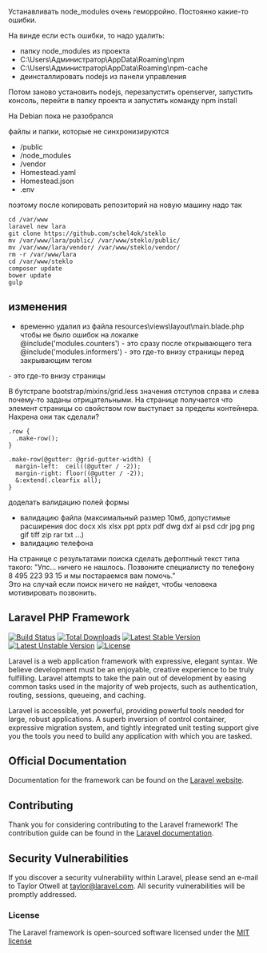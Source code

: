 Устанавливать node_modules очень геморройно. Постоянно какие-то ошибки.  

На винде если есть ошибки, то надо удалить:
* папку node_modules из проекта
* C:\Users\Администратор\AppData\Roaming\npm
* C:\Users\Администратор\AppData\Roaming\npm-cache
* деинсталлировать nodejs из панели управления

Потом заново установить nodejs, перезапустить openserver, запустить консоль, перейти в папку проекта и запустить команду npm install


На Debian пока не разобрался



файлы и папки, которые не синхронизируются
* /public
* /node_modules
* /vendor
* Homestead.yaml
* Homestead.json
* .env

поэтому после копировать репозиторий на новую машину надо так
```
cd /var/www
laravel new lara
git clone https://github.com/schel4ok/steklo
mv /var/www/lara/public/ /var/www/steklo/public/
mv /var/www/lara/vendor/ /var/www/steklo/vendor/
rm -r /var/www/lara
cd /var/www/steklo
composer update
bower update
gulp
```


## изменения
* временно удалил из файла resources\views\layout\main.blade.php чтобы не было ошибок на локалке  
@include('modules.counters') - это сразу после открывающего тега <body>
@include('modules.informers') - это где-то внизу страницы перед закрывающим тегом </body>
<script src="https://www.google.com/recaptcha/api.js"></script> - это где-то внизу страницы  

В бутстрапе bootstrap/mixins/grid.less значения отступов справа и слева почему-то заданы отрицательными. На странице получается что элемент страницы со свойством row выступает за пределы контейнера. Нахрена они так сделали?  
```
.row {
  .make-row();
}
  
.make-row(@gutter: @grid-gutter-width) {
  margin-left:  ceil((@gutter / -2));
  margin-right: floor((@gutter / -2));
  &:extend(.clearfix all);
}
```

доделать валидацию полей формы  
* валидацию файла (максимальный размер 10мб, допустимые расширения doc docx xls xlsx ppt pptx pdf dwg dxf ai psd cdr jpg png gif tiff zip rar txt ...)  
* валидацию телефона  


На странице с результатами поиска сделать дефолтный текст типа такого:
"Упс... ничего не нашлось. Позвоните специалисту по телефону 8 495 223 93 15 и мы постараемся вам помочь."  
Это на случай если поиск ничего не найдет, чтобы человека мотивировать позвонить.




## Laravel PHP Framework

[![Build Status](https://travis-ci.org/laravel/framework.svg)](https://travis-ci.org/laravel/framework)
[![Total Downloads](https://poser.pugx.org/laravel/framework/d/total.svg)](https://packagist.org/packages/laravel/framework)
[![Latest Stable Version](https://poser.pugx.org/laravel/framework/v/stable.svg)](https://packagist.org/packages/laravel/framework)
[![Latest Unstable Version](https://poser.pugx.org/laravel/framework/v/unstable.svg)](https://packagist.org/packages/laravel/framework)
[![License](https://poser.pugx.org/laravel/framework/license.svg)](https://packagist.org/packages/laravel/framework)

Laravel is a web application framework with expressive, elegant syntax. We believe development must be an enjoyable, creative experience to be truly fulfilling. Laravel attempts to take the pain out of development by easing common tasks used in the majority of web projects, such as authentication, routing, sessions, queueing, and caching.

Laravel is accessible, yet powerful, providing powerful tools needed for large, robust applications. A superb inversion of control container, expressive migration system, and tightly integrated unit testing support give you the tools you need to build any application with which you are tasked.

## Official Documentation

Documentation for the framework can be found on the [Laravel website](http://laravel.com/docs).

## Contributing

Thank you for considering contributing to the Laravel framework! The contribution guide can be found in the [Laravel documentation](http://laravel.com/docs/contributions).

## Security Vulnerabilities

If you discover a security vulnerability within Laravel, please send an e-mail to Taylor Otwell at taylor@laravel.com. All security vulnerabilities will be promptly addressed.

### License

The Laravel framework is open-sourced software licensed under the [MIT license](http://opensource.org/licenses/MIT)
